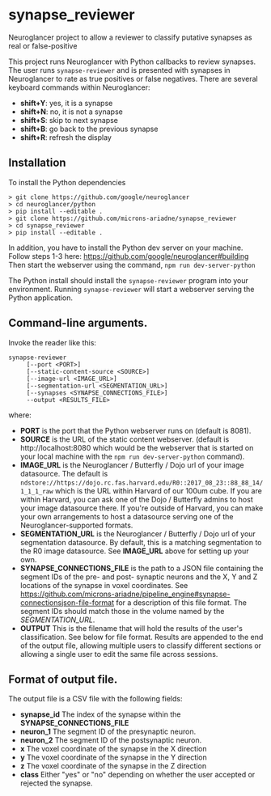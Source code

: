 # synapse_reviewer
Neuroglancer project to allow a reviewer to classify putative synapses as real or false-positive

This project runs Neuroglancer with Python callbacks to review synapses.
The user runs `synapse-reviewer` and is presented with synapses in Neuroglancer
to rate as true positives or false negatives. There are several keyboard
commands within Neuroglancer:

- **shift+Y**: yes, it is a synapse
- **shift+N**: no, it is not a synapse
- **shift+S**: skip to next synapse
- **shift+B**: go back to the previous synapse
- **shift+R**: refresh the display

## Installation

To install the Python dependencies
```
> git clone https://github.com/google/neuroglancer
> cd neuroglancer/python
> pip install --editable .
> git clone https://github.com/microns-ariadne/synapse_reviewer
> cd synapse_reviewer
> pip install --editable .
```
In addition, you have to install the Python dev server on your machine.
Follow steps 1-3 here: https://github.com/google/neuroglancer#building
Then start the webserver using the command, `npm run dev-server-python`

The Python install should install the `synapse-reviewer` program into your
environment. Running `synapse-reviewer` will start a webserver serving the Python
application.


## Command-line arguments.


Invoke the reader like this:

```
synapse-reviewer
     [--port <PORT>]
     [--static-content-source <SOURCE>]
     [--image-url <IMAGE_URL>]
     [--segmentation-url <SEGMENTATION_URL>]
     [--synapses <SYNAPSE_CONNECTIONS_FILE>]
     --output <RESULTS_FILE>
```
where:

* **PORT** is the port that the Python webserver runs on (default is 8081).
* **SOURCE** is the URL of the static content webserver. (default is
http://localhost:8080 which would be the webserver that is started on your
local machine with the `npm run dev-server-python` command).
* **IMAGE_URL** is the Neuroglancer / Butterfly / Dojo url of your image datasource.
The default is `ndstore://https://dojo.rc.fas.harvard.edu/R0::2017_08_23::88_88_14/1_1_1_raw`
which is the URL within Harvard of our 100um cube. If you are within Harvard,
you can ask one of the Dojo / Butterfly admins to host your image datasource
there. If you're outside of Harvard, you can make your own arrangements to
host a datasource serving one of the Neuroglancer-supported formats.
* **SEGMENTATION_URL** is the Neuroglancer / Butterfly / Dojo url of your
segmentation datasource. By default, this is a matching segmentation to
the R0 image datasource. See **IMAGE_URL** above for setting up your own.
* **SYNAPSE_CONNECTIONS_FILE** is the path to a JSON file containing the
segment IDs of the pre- and post- synaptic neurons and the X, Y and Z locations
of the synapse in voxel coordinates. See https://github.com/microns-ariadne/pipeline_engine#synapse-connectionsjson-file-format
for a description of this file format. The segment IDs should match those in
the volume named by the *SEGMENTATION_URL*.
* **OUTPUT** This is the filename that will hold the results of the user's
classification. See below for file format. Results are appended to the end
of the output file, allowing multiple users to classify different sections
or allowing a single user to edit the same file across sessions.

## Format of output file.

The output file is a CSV file with the following fields:

* **synapse_id** The index of the synapse within the **SYNAPSE_CONNECTIONS_FILE**
* **neuron_1** The segment ID of the presynaptic neuron.
* **neuron_2** The segment ID of the postsynaptic neuron.
* **x** The voxel coordinate of the synapse in the X direction
* **y** The voxel coordinate of the synapse in the Y direction
* **z** The voxel coordinate of the synapse in the Z direction
* **class** Either "yes" or "no" depending on whether the user accepted or
rejected the synapse.
